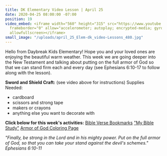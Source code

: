 ```yaml
---
title: DK Elementary Video Lesson | April 25
date: 2020-04-25 08:00:00 -07:00
position: 19
video_embed: <iframe width="560" height="315" src="https://www.youtube.com/embed/QubodtsT8uI"
  frameborder="0" allow="accelerometer; autoplay; encrypted-media; gyroscope; picture-in-picture"
  allowfullscreen></iframe>
small_image: "/uploads/april_25_Elem-dk_video-Lessons_480.jpg"
---
```


Hello from Daybreak Kids Elementary! Hope you and your loved ones are enjoying the beautiful warm weather. This week we are going deeper into the New Testament and talking about putting on the full armor of God so that we can stand firm each and every day (see Ephesians 6:10-17 to follow along with the lesson).

**Sword and Shield Craft:**
\(see video above for instructions)
Supplies Needed:

* cardboard
* scissors and strong tape
* makers or crayons
* anything else you want to decorate with

**Click below for this week's activities:**
[Bible Verse Bookmarks](https://drive.google.com/file/d/1-cn4G9ptLoHQxs3SS86jI7HJLSNzVQ0z/view?usp=sharing)
["My Bible Study"](https://drive.google.com/file/d/1xTlaRv8suApx13sMnggGE4JTWMhRAVTY/view?usp=sharing)
[Armor of God Coloring Page](https://drive.google.com/file/d/1d_abYj5m-_k_Ijlrb1DBhjOUuJsRn9aO/view?usp=sharing)

*"Finally, be strong in the Lord and in his mighty power. Put on the full armor of God, so that you can take your stand against the devil's schemes." Ephesians 6:10-11*